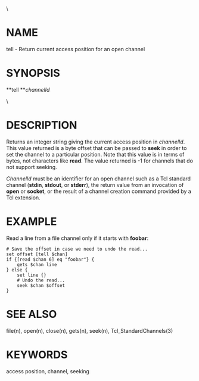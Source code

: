 \

# NAME

tell - Return current access position for an open channel

# SYNOPSIS

**tell ***channelId*

\

# DESCRIPTION

Returns an integer string giving the current access position in
*channelId*. This value returned is a byte offset that can be passed to
**seek** in order to set the channel to a particular position. Note that
this value is in terms of bytes, not characters like **read**. The value
returned is -1 for channels that do not support seeking.

*ChannelId* must be an identifier for an open channel such as a Tcl
standard channel (**stdin**, **stdout**, or **stderr**), the return
value from an invocation of **open** or **socket**, or the result of a
channel creation command provided by a Tcl extension.

# EXAMPLE

Read a line from a file channel only if it starts with **foobar**:

    # Save the offset in case we need to undo the read...
    set offset [tell $chan]
    if {[read $chan 6] eq "foobar"} {
        gets $chan line
    } else {
        set line {}
        # Undo the read...
        seek $chan $offset
    }

# SEE ALSO

file(n), open(n), close(n), gets(n), seek(n), Tcl_StandardChannels(3)

# KEYWORDS

access position, channel, seeking
